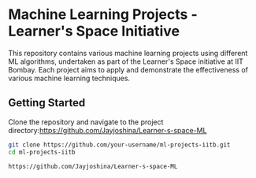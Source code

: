 # Machine Learning Projects - Learner's Space Initiative

This repository contains various machine learning projects using different ML algorithms, undertaken as part of the Learner's Space initiative at IIT Bombay. Each project aims to apply and demonstrate the effectiveness of various machine learning techniques.

## Getting Started

Clone the repository and navigate to the project directory:https://github.com/Jayjoshina/Learner-s-space-ML

```bash
git clone https://github.com/your-username/ml-projects-iitb.git
cd ml-projects-iitb

https://github.com/Jayjoshina/Learner-s-space-ML
